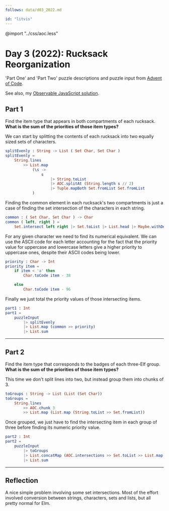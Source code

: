 ```yaml
---
follows: data/d03_2022.md

id: "litvis"
---
```


@import "../css/aoc.less"

# Day 3 (2022): Rucksack Reorganization

'Part One' and 'Part Two' puzzle descriptions and puzzle input from [Advent of Code](https://adventofcode.com/2022/day/3).

See also, my [Observable JavaScript solution](https://observablehq.com/@jwolondon/advent-of-code-2022-day-3).

## Part 1

Find the item type that appears in both compartments of each rucksack. **What is the sum of the priorities of those item types?**

We can start by splitting the contents of each rucksack into two equally sized sets of characters.

```elm {l}
splitEvenly : String -> List ( Set Char, Set Char )
splitEvenly =
    String.lines
        >> List.map
            (\s ->
                s
                    |> String.toList
                    |> AOC.splitAt (String.length s // 2)
                    |> Tuple.mapBoth Set.fromList Set.fromList
            )
```

Finding the common element in each rucksack's two compartments is just a case of finding the set intersection of the characters in each string.

```elm {l}
common : ( Set Char, Set Char ) -> Char
common ( left, right ) =
    Set.intersect left right |> Set.toList |> List.head |> Maybe.withDefault ' '
```

For any given character we need to find its numerical equivalent. We can use the ASCII code for each letter accounting for the fact that the priority value for uppercase and lowercase letters give a higher priority to uppercase ones, despite their ASCII codes being lower.

```elm {l}
priority : Char -> Int
priority item =
    if item < 'a' then
        Char.toCode item - 38

    else
        Char.toCode item - 96
```

Finally we just total the priority values of those intersecting items.

```elm {l r}
part1 : Int
part1 =
    puzzleInput
        |> splitEvenly
        |> List.map (common >> priority)
        |> List.sum
```

---

## Part 2

Find the item type that corresponds to the badges of each three-Elf group. **What is the sum of the priorities of those item types?**

This time we don't split lines into two, but instead group them into chunks of 3.

```elm {l}
toGroups : String -> List (List (Set Char))
toGroups =
    String.lines
        >> AOC.chunk 3
        >> List.map (List.map (String.toList >> Set.fromList))
```

Once grouped, we just have to find the intersecting item in each group of three before finding its numeric priority value.

```elm {l r}
part2 : Int
part2 =
    puzzleInput
        |> toGroups
        |> List.concatMap (AOC.intersections >> Set.toList >> List.map priority)
        |> List.sum
```

---

## Reflection

A nice simple problem involving some set intersections. Most of the effort involved conversion between strings, characters, sets and lists, but all pretty normal for Elm.
